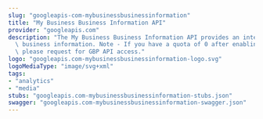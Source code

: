 ```yaml
---
slug: "googleapis-com-mybusinessbusinessinformation"
title: "My Business Business Information API"
provider: "googleapis.com"
description: "The My Business Business Information API provides an interface for managing\
  \ business information. Note - If you have a quota of 0 after enabling the API,\
  \ please request for GBP API access."
logo: "googleapis.com-mybusinessbusinessinformation-logo.svg"
logoMediaType: "image/svg+xml"
tags:
- "analytics"
- "media"
stubs: "googleapis.com-mybusinessbusinessinformation-stubs.json"
swagger: "googleapis.com-mybusinessbusinessinformation-swagger.json"
---
```

